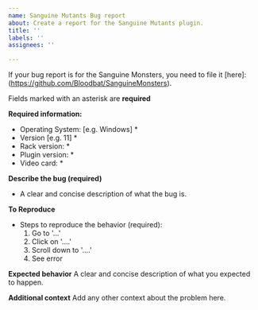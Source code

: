 ```yaml
---
name: Sanguine Mutants Bug report
about: Create a report for the Sanguine Mutants plugin.
title: ''
labels: ''
assignees: ''

---
```


If your bug report is for the Sanguine Monsters, you need to file it [here]: (https://github.com/Bloodbat/SanguineMonsters).

Fields marked with an asterisk are **required**

**Required information:**
 - Operating System: [e.g. Windows] *
 - Version [e.g. 11] *
- Rack version: *
- Plugin version: *
- Video card: *

**Describe the bug (required)**
* A clear and concise description of what the bug is.

**To Reproduce**
* Steps to reproduce the behavior (required):
  1. Go to '...'
  2. Click on '....'
  3. Scroll down to '....'
  4. See error

**Expected behavior**
A clear and concise description of what you expected to happen.

**Additional context**
Add any other context about the problem here.

